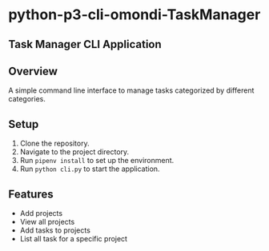 # python-p3-cli-omondi-TaskManager

## Task Manager CLI Application

## Overview

A simple command line interface to manage tasks categorized by different categories.

## Setup

1. Clone the repository.
2. Navigate to the project directory.
3. Run `pipenv install` to set up the environment.
4. Run `python cli.py` to start the application.

## Features

- Add projects
- View all projects
- Add tasks to projects
- List all task for a specific project 



